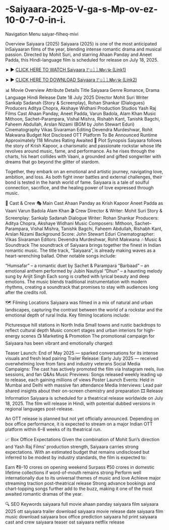# -Saiyaara-2025-V-ga-s-Mp-ov-ez-10-0-7-0-in-i.


Navigation Menu
saiyar-filheq-mivi

Overview
Saiyaara (2025)
Saiyaara (2025) is one of the most anticipated InSaiyaaran films of the year, blending intense romantic drama and musical passion. Directed by Mohit Suri, and starring Ahaan Panday and Aneet Padda, this Hindi-language film is scheduled for release on July 18, 2025.

➤ ► [CLICK HERE TO WATCH Saiyaara 𝙵𝚞𝚕𝚕𝑴𝒐𝚟𝒊𝒆 (Link1)](https://t.me/+dmkeZbUkEnFhZTU1)

➤ ► [CLICK HERE TO DOWNLOAD Saiyaara 𝙵𝚞𝚕𝚕𝑴𝒐𝚟𝒊𝒆 (Link2)](https://t.me/+dmkeZbUkEnFhZTU1)

📊 Movie Overview
Attribute	Details
Title	Saiyaara
Genre	Romance, Drama
Language	Hindi
Release Date	18 July 2025
Director	Mohit Suri
Writer	Sankalp Sadanah (Story & Screenplay), Rohan Shankar (Dialogues)
Producers	Aditya Chopra, Akshaye Widhani
Production Studios	Yash Raj Films
Cast	Ahaan Panday, Aneet Padda, Varun Badola, Alam Khan
Music	Mithoon, Sachet–Parampara, Vishal Mishra, Rishabh Kant, Tanishk Bagchi, Faheem Abdullah, Arslan Nizami (BGM by John Stewart Eduri)
Cinematography	Vikas Sivaraman
Editing	Devendra Murdeshwar, Rohit Makwana
Budget	Not Disclosed
OTT Platform	To Be Announced
Runtime	Approximately 118 Minutes
Rating	Awaited
🎥 Plot Synopsis
Saiyaara follows the story of Krish Kapoor, a charismatic and passionate rockstar whose life revolves around music, fame, and performance. As he rises through the charts, his heart collides with Vaani, a grounded and gifted songwriter with dreams that go beyond the glitter of stardom.

Together, they embark on an emotional and artistic journey, navigating love, ambition, and loss. As both fight inner battles and external challenges, their bond is tested in the harsh world of fame. Saiyaara is a tale of soulful connection, sacrifice, and the healing power of love expressed through music.

👥 Cast & Crew
🎭 Main Cast
Ahaan Panday as Krish Kapoor
Aneet Padda as Vaani
Varun Badola
Alam Khan
🎬 Crew
Director & Writer: Mohit Suri
Story & Screenplay: Sankalp Sadanah
Dialogue Writer: Rohan Shankar
Producers: Aditya Chopra, Akshaye Widhani
Music Composers: Mithoon, Sachet–Parampara, Vishal Mishra, Tanishk Bagchi, Faheem Abdullah, Rishabh Kant, Arslan Nizami
Background Score: John Stewart Eduri
Cinematographer: Vikas Sivaraman
Editors: Devendra Murdeshwar, Rohit Makwana
🎶 Music & Soundtrack
The soundtrack of Saiyaara brings together the finest in Indian romantic music. The title track, “Saiyaara”, is already making waves as a heart-wrenching ballad. Other notable songs include:

“Humsafar” – a romantic duet by Sachet & Parampara
“Barbaad” – an emotional anthem performed by Jubin Nautiyal
“Dhun” – a haunting melody sung by Arijit Singh
Each song is crafted with lyrical beauty and deep emotions. The music blends traditional instrumentation with modern rhythms, creating a soundtrack that promises to stay with audiences long after the credits roll.

🗺 Filming Locations
Saiyaara was filmed in a mix of natural and urban landscapes, capturing the contrast between the world of a rockstar and the emotional depth of rural India. Key filming locations include:

Picturesque hill stations in North India
Small towns and rustic backdrops to reflect cultural depth
Music concert stages and urban interiors for high-energy scenes
📺 Marketing & Promotion
The promotional campaign for Saiyaara has been vibrant and emotionally charged:

Teaser Launch: End of May 2025 — sparked conversations for its intense visuals and fresh lead pairing
Trailer Release: Early July 2025 — received overwhelming love from fans and industry veterans
Social Media Campaigns: The cast has actively promoted the film via Instagram reels, live sessions, and fan Q&As
Music Previews: Songs released weekly leading up to release, each gaining millions of views
Poster Launch Events: Held in Mumbai and Delhi with massive fan attendance
Media Interviews: Lead pair shared insights about their on-screen chemistry and preparation
🎞 Release Information
Saiyaara is scheduled for a theatrical release worldwide on July 18, 2025. The film will release in Hindi, with potential dubbed versions in regional languages post-release.

An OTT release is planned but not yet officially announced. Depending on box office performance, it is expected to stream on a major Indian OTT platform within 6–8 weeks of its theatrical run.

📈 Box Office Expectations
Given the combination of Mohit Suri’s direction and Yash Raj Films’ production strength, Saiyaara carries strong expectations. With an estimated budget that remains undisclosed but inferred to be modest by industry standards, the film is expected to:

Earn ₹8–10 crores on opening weekend
Surpass ₹50 crores in domestic lifetime collections if word-of-mouth remains strong
Perform well internationally due to its universal themes of music and love
Achieve major streaming traction post-theatrical release
Strong advance bookings and chart-topping songs further add to the buzz, making it one of the most awaited romantic dramas of the year.

🔍 SEO Keywords
saiyaara full movie
ahaan panday saiyaara film
saiyaara 2025 ott
saiyaara trailer download
saiyaara movie release date
saiyaara film music download
saiyaara box office prediction
saiyaara hd print
saiyaara cast and crew
saiyaara teaser ost
saiyaara netflix release
